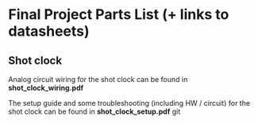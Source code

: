 # Final Project Parts List (+ links to datasheets)

## Shot clock

Analog circuit wiring for the shot clock can be found in <b>shot_clock_wiring.pdf</b>

The setup guide and some troubleshooting (including HW / circuit) for the shot clock can be found in <b>shot_clock_setup.pdf</b>
git 